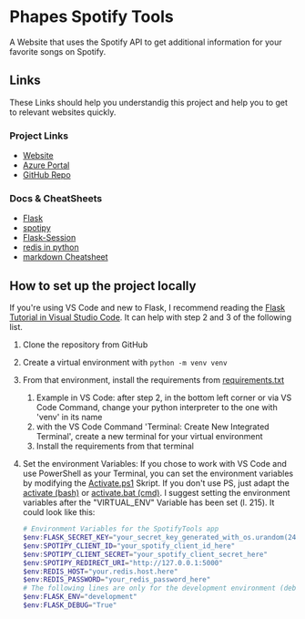 # Phapes Spotify Tools

A Website that uses the Spotify API to get additional information for your favorite songs on Spotify.

## Links

These Links should help you understandig this project and help you to get to relevant websites quickly.

### Project Links

* [Website](https://spotifytools.phape.de/)
* [Azure Portal](https://portal.azure.com/)
* [GitHub Repo](https://github.com/Phape/SpotifyTools)

### Docs & CheatSheets

* [Flask](https://flask.palletsprojects.com)
* [spotipy](https://spotipy.readthedocs.io)
* [Flask-Session](https://flask-session.readthedocs.io)
* [redis in python](https://docs.redislabs.com/latest/rs/references/client_references/client_python/)
* [markdown Cheatsheet](https://github.com/adam-p/markdown-here/wiki/Markdown-Cheatsheet)

## How to set up the project locally

If you're using VS Code and new to Flask, I recommend reading the [Flask Tutorial in Visual Studio Code](https://code.visualstudio.com/docs/python/tutorial-flask). It can help with step 2 and 3 of the following list.

1. Clone the repository from GitHub
2. Create a virtual environment with `python -m venv venv`
3. From that environment, install the requirements from [requirements.txt](requirements.txt)
   1. Example in VS Code: after step 2, in the bottom left corner or via VS Code Command, change your python interpreter to the one with 'venv' in its name
   2. with the VS Code Command 'Terminal: Create New Integrated Terminal', create a new terminal for your virtual environment
   3. Install the requirements from that terminal
4. Set the environment Variables: If you chose to work with VS Code and use PowerShell as your Terminal, you can set the environment variables by modifying the [Activate.ps1](venv/Scripts/Activate.ps1) Skript. If you don't use PS, just adapt the [activate (bash)](venv/Scripts/activate) or [activate.bat (cmd)](venv/Scripts/activate.bat). I suggest setting the environment variables after the "VIRTUAL_ENV" Variable has been set (l. 215). It could look like this:

    ```powershell
    # Environment Variables for the SpotifyTools app
    $env:FLASK_SECRET_KEY="your_secret_key_generated_with_os.urandom(24)"
    $env:SPOTIPY_CLIENT_ID="your_spotify_client_id_here"
    $env:SPOTIPY_CLIENT_SECRET="your_spotify_client_secret_here"
    $env:SPOTIPY_REDIRECT_URI="http://127.0.0.1:5000"
    $env:REDIS_HOST="your.redis.host.here"
    $env:REDIS_PASSWORD="your_redis_password_here"
    # The following lines are only for the development environment (debugging)
    $env:FLASK_ENV="development"
    $env:FLASK_DEBUG="True"
    ```
